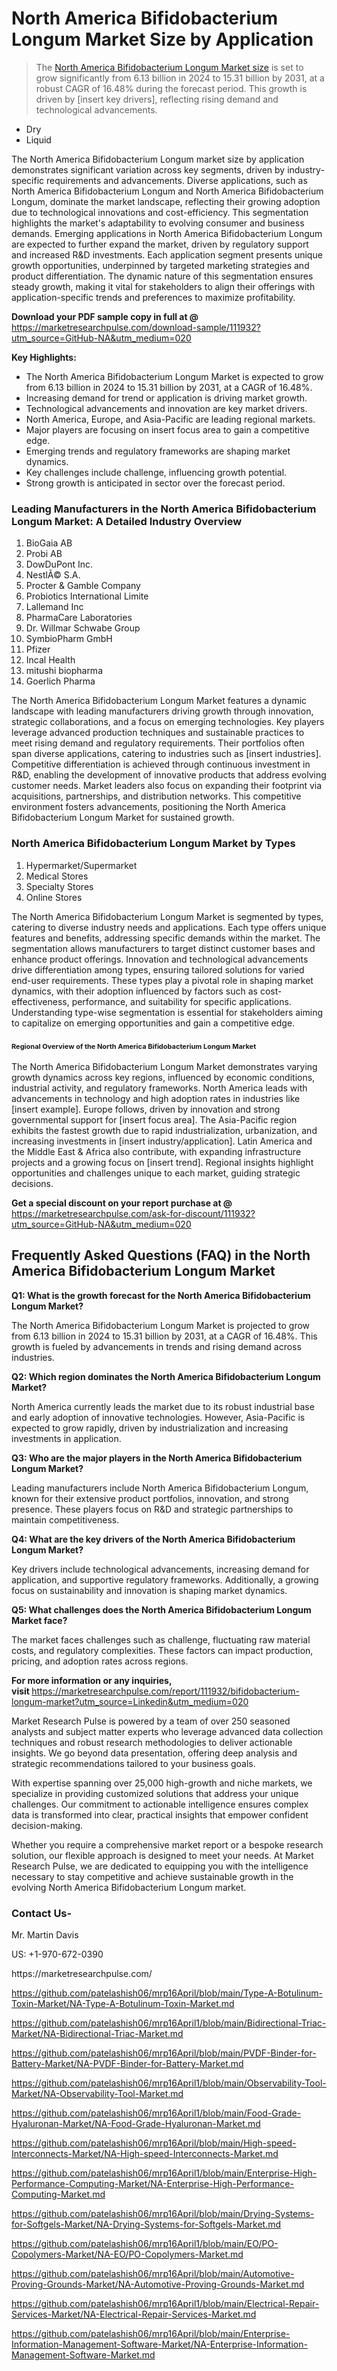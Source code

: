 <h1>North America Bifidobacterium Longum Market&nbsp;Size by Application</h1><blockquote><p>The <a href="https://marketresearchpulse.com/download-sample/111932?utm_source=GitHub-NA&amp;utm_medium=020">North America Bifidobacterium Longum Market size</a> is set to grow significantly from 6.13 billion in 2024 to 15.31 billion by 2031, at a robust CAGR of 16.48% during the forecast period. This growth is driven by [insert key drivers], reflecting rising demand and technological advancements.</p></blockquote><ul><li>Dry<li> Liquid</li></ul><p>The North America Bifidobacterium Longum market size by application demonstrates significant variation across key segments, driven by industry-specific requirements and advancements. Diverse applications, such as North America Bifidobacterium Longum and North America Bifidobacterium Longum, dominate the market landscape, reflecting their growing adoption due to technological innovations and cost-efficiency. This segmentation highlights the market's adaptability to evolving consumer and business demands. Emerging applications in North America Bifidobacterium Longum are expected to further expand the market, driven by regulatory support and increased R&D investments. Each application segment presents unique growth opportunities, underpinned by targeted marketing strategies and product differentiation. The dynamic nature of this segmentation ensures steady growth, making it vital for stakeholders to align their offerings with application-specific trends and preferences to maximize profitability.</p><p><strong>Download your PDF sample copy in full at @ </strong><a href="https://marketresearchpulse.com/download-sample/111932?utm_source=GitHub-NA&amp;utm_medium=020">https://marketresearchpulse.com/download-sample/111932?utm_source=GitHub-NA&amp;utm_medium=020</a></p><p><strong>Key Highlights: </strong></p><ul><li>The North America Bifidobacterium Longum Market is expected to grow from 6.13 billion in 2024 to 15.31 billion by 2031, at a CAGR of 16.48%.</li><li>Increasing demand for trend or application is driving market growth.</li><li>Technological advancements and innovation are key market drivers.</li><li>North America, Europe, and Asia-Pacific are leading regional markets.</li><li>Major players are focusing on insert focus area to gain a competitive edge.</li><li>Emerging trends and regulatory frameworks are shaping market dynamics.</li><li>Key challenges include challenge, influencing growth potential.</li><li>Strong growth is anticipated in sector over the forecast period.</li></ul><h3>Leading Manufacturers in the North America Bifidobacterium Longum Market: A Detailed Industry Overview</h3><ol><li>BioGaia AB</li><li>Probi AB</li><li>DowDuPont Inc.</li><li>NestlÃ© S.A.</li><li>Procter & Gamble Company</li><li>Probiotics International Limite</li><li>Lallemand Inc</li><li>PharmaCare Laboratories</li><li>Dr. Willmar Schwabe Group</li><li>SymbioPharm GmbH</li><li>Pfizer</li><li>Incal Health</li><li>mitushi biopharma</li><li>Goerlich Pharma</li></ol><div class="flex max-w-full flex-col flex-grow"><div class="min-h-8 text-message flex w-full flex-col items-end gap-2 whitespace-normal break-words [.text-message+&amp;]:mt-5" dir="auto" data-message-author-role="assistant" data-message-id="fd8432e4-4910-450d-b182-61b7bfb0a01f" data-message-model-slug="gpt-4o"><div class="flex w-full flex-col gap-1 empty:hidden first:pt-[3px]"><div class="markdown prose w-full break-words dark:prose-invert light"><p>The North America Bifidobacterium Longum Market features a dynamic landscape with leading manufacturers driving growth through innovation, strategic collaborations, and a focus on emerging technologies. Key players leverage advanced production techniques and sustainable practices to meet rising demand and regulatory requirements. Their portfolios often span diverse applications, catering to industries such as [insert industries]. Competitive differentiation is achieved through continuous investment in R&amp;D, enabling the development of innovative products that address evolving customer needs. Market leaders also focus on expanding their footprint via acquisitions, partnerships, and distribution networks. This competitive environment fosters advancements, positioning the North America Bifidobacterium Longum Market for sustained growth.</p></div></div></div></div><h3>North America Bifidobacterium Longum Market by Types</h3><ol><li>Hypermarket/Supermarket<li> Medical Stores<li> Specialty Stores<li> Online Stores</li></ol><div class="flex max-w-full flex-col flex-grow"><div class="min-h-8 text-message flex w-full flex-col items-end gap-2 whitespace-normal break-words [.text-message+&amp;]:mt-5" dir="auto" data-message-author-role="assistant" data-message-id="084470be-0bb7-4664-bddf-5156b4f41249" data-message-model-slug="gpt-4o-mini"><div class="flex w-full flex-col gap-1 empty:hidden first:pt-[3px]"><div class="markdown prose w-full break-words dark:prose-invert light"><p>The North America Bifidobacterium Longum Market is segmented by types, catering to diverse industry needs and applications. Each type offers unique features and benefits, addressing specific demands within the market. The segmentation allows manufacturers to target distinct customer bases and enhance product offerings. Innovation and technological advancements drive differentiation among types, ensuring tailored solutions for varied end-user requirements. These types play a pivotal role in shaping market dynamics, with their adoption influenced by factors such as cost-effectiveness, performance, and suitability for specific applications. Understanding type-wise segmentation is essential for stakeholders aiming to capitalize on emerging opportunities and gain a competitive edge.</p></div></div></div></div><h3><span style="font-size: 11px;">Regional Overview of the North America Bifidobacterium Longum Market</span></h3><div class="flex max-w-full flex-col flex-grow"><div class="min-h-8 text-message flex w-full flex-col items-end gap-2 whitespace-normal break-words [.text-message+&amp;]:mt-5" dir="auto" data-message-author-role="assistant" data-message-id="e9038762-ce64-4e30-91c9-9bd413514231" data-message-model-slug="gpt-4o-mini"><div class="flex w-full flex-col gap-1 empty:hidden first:pt-[3px]"><div class="markdown prose w-full break-words dark:prose-invert light"><p>The North America Bifidobacterium Longum Market demonstrates varying growth dynamics across key regions, influenced by economic conditions, industrial activity, and regulatory frameworks. North America leads with advancements in technology and high adoption rates in industries like [insert example]. Europe follows, driven by innovation and strong governmental support for [insert focus area]. The Asia-Pacific region exhibits the fastest growth due to rapid industrialization, urbanization, and increasing investments in [insert industry/application]. Latin America and the Middle East &amp; Africa also contribute, with expanding infrastructure projects and a growing focus on [insert trend]. Regional insights highlight opportunities and challenges unique to each market, guiding strategic decisions.</p></div></div></div></div><p><strong>Get a special discount on your report purchase at @ </strong><a href="https://marketresearchpulse.com/ask-for-discount/111932?utm_source=GitHub-NA&amp;utm_medium=020">https://marketresearchpulse.com/ask-for-discount/111932?utm_source=GitHub-NA&amp;utm_medium=020</a></p><h2>Frequently Asked Questions (FAQ) in the North America Bifidobacterium Longum Market</h2><p><strong>Q1: What is the growth forecast for the North America Bifidobacterium Longum Market?</strong></p><p>The North America Bifidobacterium Longum Market is projected to grow from 6.13 billion in 2024 to 15.31 billion by 2031, at a CAGR of 16.48%. This growth is fueled by advancements in trends and rising demand across industries.</p><p><strong>Q2: Which region dominates the North America Bifidobacterium Longum Market?</strong></p><p>North America currently leads the market due to its robust industrial base and early adoption of innovative technologies. However, Asia-Pacific is expected to grow rapidly, driven by industrialization and increasing investments in application.</p><p><strong>Q3: Who are the major players in the North America Bifidobacterium Longum Market?</strong></p><p>Leading manufacturers include North America Bifidobacterium Longum, known for their extensive product portfolios, innovation, and strong presence. These players focus on R&amp;D and strategic partnerships to maintain competitiveness.</p><p><strong>Q4: What are the key drivers of the North America Bifidobacterium Longum Market?</strong></p><p>Key drivers include technological advancements, increasing demand for application, and supportive regulatory frameworks. Additionally, a growing focus on sustainability and innovation is shaping market dynamics.</p><p><strong>Q5: What challenges does the North America Bifidobacterium Longum Market face?</strong></p><p>The market faces challenges such as challenge, fluctuating raw material costs, and regulatory complexities. These factors can impact production, pricing, and adoption rates across regions.</p><p><strong>For more information or any inquiries, visit&nbsp;</strong><a href="https://marketresearchpulse.com/report/111932/bifidobacterium-longum-market?utm_source=Linkedin&utm_medium=020">https://marketresearchpulse.com/report/111932/bifidobacterium-longum-market?utm_source=Linkedin&utm_medium=020</a></p><p>Market Research Pulse is powered by a team of over 250 seasoned analysts and subject matter experts who leverage advanced data collection techniques and robust research methodologies to deliver actionable insights. We go beyond data presentation, offering deep analysis and strategic recommendations tailored to your business goals.</p><p>With expertise spanning over 25,000 high-growth and niche markets, we specialize in providing customized solutions that address your unique challenges. Our commitment to actionable intelligence ensures complex data is transformed into clear, practical insights that empower confident decision-making.</p><p>Whether you require a comprehensive market report or a bespoke research solution, our flexible approach is designed to meet your needs. At Market Research Pulse, we are dedicated to equipping you with the intelligence necessary to stay competitive and achieve sustainable growth in the evolving North America Bifidobacterium Longum market.</p><h3><strong>Contact Us-</strong></h3><p>Mr. Martin Davis</p><p>US: +1-970-672-0390</p><p>https://marketresearchpulse.com/</p><p><a href="https://github.com/patelashish06/mrp16April/blob/main/Type-A-Botulinum-Toxin-Market/NA-Type-A-Botulinum-Toxin-Market.md">https://github.com/patelashish06/mrp16April/blob/main/Type-A-Botulinum-Toxin-Market/NA-Type-A-Botulinum-Toxin-Market.md</a></p><p><a href="https://github.com/patelashish06/mrp16April1/blob/main/Bidirectional-Triac-Market/NA-Bidirectional-Triac-Market.md">https://github.com/patelashish06/mrp16April1/blob/main/Bidirectional-Triac-Market/NA-Bidirectional-Triac-Market.md</a></p><p><a href="https://github.com/patelashish06/mrp16April/blob/main/PVDF-Binder-for-Battery-Market/NA-PVDF-Binder-for-Battery-Market.md">https://github.com/patelashish06/mrp16April/blob/main/PVDF-Binder-for-Battery-Market/NA-PVDF-Binder-for-Battery-Market.md</a></p><p><a href="https://github.com/patelashish06/mrp16April1/blob/main/Observability-Tool-Market/NA-Observability-Tool-Market.md">https://github.com/patelashish06/mrp16April1/blob/main/Observability-Tool-Market/NA-Observability-Tool-Market.md</a></p><p><a href="https://github.com/patelashish06/mrp16April1/blob/main/Food-Grade-Hyaluronan-Market/NA-Food-Grade-Hyaluronan-Market.md">https://github.com/patelashish06/mrp16April1/blob/main/Food-Grade-Hyaluronan-Market/NA-Food-Grade-Hyaluronan-Market.md</a></p><p><a href="https://github.com/patelashish06/mrp16April/blob/main/High-speed-Interconnects-Market/NA-High-speed-Interconnects-Market.md">https://github.com/patelashish06/mrp16April/blob/main/High-speed-Interconnects-Market/NA-High-speed-Interconnects-Market.md</a></p><p><a href="https://github.com/patelashish06/mrp16April1/blob/main/Enterprise-High-Performance-Computing-Market/NA-Enterprise-High-Performance-Computing-Market.md">https://github.com/patelashish06/mrp16April1/blob/main/Enterprise-High-Performance-Computing-Market/NA-Enterprise-High-Performance-Computing-Market.md</a></p><p><a href="https://github.com/patelashish06/mrp16April/blob/main/Drying-Systems-for-Softgels-Market/NA-Drying-Systems-for-Softgels-Market.md">https://github.com/patelashish06/mrp16April/blob/main/Drying-Systems-for-Softgels-Market/NA-Drying-Systems-for-Softgels-Market.md</a></p><p><a href="https://github.com/patelashish06/mrp16April1/blob/main/EO/PO-Copolymers-Market/NA-EO/PO-Copolymers-Market.md">https://github.com/patelashish06/mrp16April1/blob/main/EO/PO-Copolymers-Market/NA-EO/PO-Copolymers-Market.md</a></p><p><a href="https://github.com/patelashish06/mrp16April/blob/main/Automotive-Proving-Grounds-Market/NA-Automotive-Proving-Grounds-Market.md">https://github.com/patelashish06/mrp16April/blob/main/Automotive-Proving-Grounds-Market/NA-Automotive-Proving-Grounds-Market.md</a></p><p><a href="https://github.com/patelashish06/mrp16April1/blob/main/Electrical-Repair-Services-Market/NA-Electrical-Repair-Services-Market.md">https://github.com/patelashish06/mrp16April1/blob/main/Electrical-Repair-Services-Market/NA-Electrical-Repair-Services-Market.md</a></p><p><a href="https://github.com/patelashish06/mrp16April/blob/main/Enterprise-Information-Management-Software-Market/NA-Enterprise-Information-Management-Software-Market.md">https://github.com/patelashish06/mrp16April/blob/main/Enterprise-Information-Management-Software-Market/NA-Enterprise-Information-Management-Software-Market.md</a></p>